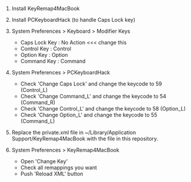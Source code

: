 1. Install KeyRemap4MacBook

2. Install PCKeyboardHack (to handle Caps Lock key)

3. System Preferences \> Keyboard \> Modifier Keys

    * Caps Lock Key : No Action  \<\<\< change this
    * Control Key   : Control
    * Option  Key   : Option
    * Command Key   : Command

4. System Preferences \> PCKeyboardHack

    *  Check 'Change Caps Lock' and change the keycode to 59 (Control_L)
    *  Check 'Change Command_L' and change the keycode to 54 (Command_R)
    *  Check 'Change Control_L' and change the keycode to 58 (Option_L)
    *  Check 'Change Option_L'  and change the keycode to 55 (Command_L)

5. Replace the private.xml file in ~/Library/Application Support/KeyRemap4MacBook with the file in this repository.

6. System Preferences > KeyRemap4MacBook

    * Open 'Change Key'
    * Check all remappings you want
    * Push 'Reload XML' button

